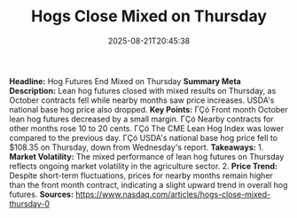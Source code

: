 ﻿---
title: "Hogs Close Mixed on Thursday"
date: "2025-08-21T20:45:38"
category: "Markets"
summary: ""
slug: "hogs close mixed on thursday"
source_urls:
  - "https://www.nasdaq.com/articles/hogs-close-mixed-thursday-0"
seo:
  title: "Hogs Close Mixed on Thursday | Hash n Hedge"
  description: ""
  keywords: ["news", "markets", "brief"]
---
**Headline:** Hog Futures End Mixed on Thursday  **Summary Meta Description:** Lean hog futures closed with mixed results on Thursday, as October contracts fell while nearby months saw price increases. USDA's national base hog price also dropped.  **Key Points:**  ΓÇó Front month October lean hog futures decreased by a small margin. ΓÇó Nearby contracts for other months rose 10 to 20 cents. ΓÇó The CME Lean Hog Index was lower compared to the previous day. ΓÇó USDA's national base hog price fell to $108.35 on Thursday, down from Wednesday's report.  **Takeaways:**  1. **Market Volatility:** The mixed performance of lean hog futures on Thursday reflects ongoing market volatility in the agriculture sector. 2. **Price Trend:** Despite short-term fluctuations, prices for nearby months remain higher than the front month contract, indicating a slight upward trend in overall hog futures.  **Sources:** https://www.nasdaq.com/articles/hogs-close-mixed-thursday-0 
